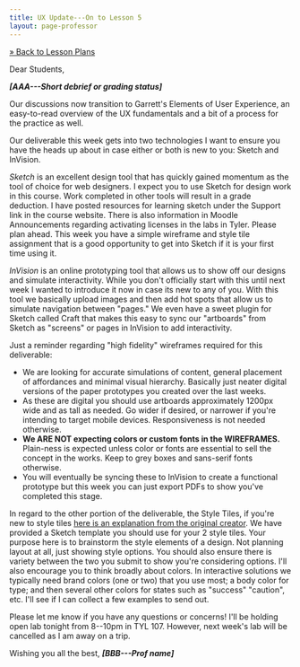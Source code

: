 ```yaml
---
title: UX Update---On to Lesson 5
layout: page-professor
---
```

[&raquo; Back to Lesson Plans](/lesson-plans/)

Dear Students,

***[AAA---Short debrief or grading status]***

Our discussions now transition to Garrett's Elements of User Experience, an easy-to-read overview of the UX fundamentals and a bit of a process for the practice as well.

Our deliverable this week gets into two technologies I want to ensure you have the heads up about in case either or both is new to you: Sketch and InVision.

*Sketch* is an excellent design tool that has quickly gained momentum as the tool of choice for web designers. I expect you to use Sketch for design work in this course. Work completed in other tools will result in a grade deduction. I have posted resources for learning sketch under the Support link in the course website. There is also information in Moodle Announcements regarding activating licenses in the labs in Tyler. Please plan ahead. This week you have a simple wireframe and style tile assignment that is a good opportunity to get into Sketch if it is your first time using it.

*InVision* is an online prototyping tool that allows us to show off our designs and simulate interactivity. While you don't officially start with this until next week I wanted to introduce it now in case its new to any of you. With this tool we basically upload images and then add hot spots that allow us to simulate navigation between "pages." We even have a sweet plugin for Sketch called Craft that makes this easy to sync our "artboards" from Sketch as "screens" or pages in InVision to add interactivity.

Just a reminder regarding "high fidelity" wireframes required for this deliverable:

* We are looking for accurate simulations of content, general placement of affordances and minimal visual hierarchy. Basically just neater digital versions of the paper prototypes you created over the last weeks.
* As these are digital you should use artboards approximately 1200px wide and as tall as needed. Go wider if desired, or narrower if you're intending to target mobile devices. Responsiveness is not needed otherwise.
* **We ARE NOT expecting colors or custom fonts in the WIREFRAMES.** Plain-ness is expected unless color or fonts are essential to sell the concept in the works. Keep to grey boxes and sans-serif fonts otherwise.
* You will eventually be syncing these to InVision to create a functional prototype but this week you can just export PDFs to show you've completed this stage.

In regard to the other portion of the deliverable, the Style Tiles, if you're new to style tiles [here is an explanation from the original creator](http://styletil.es/). We have provided a Sketch template you should use for your 2 style tiles. Your purpose here is to brainstorm the style elements of a design. Not planning layout at all, just showing style options. You should also ensure there is variety between the two you submit to show you're considering options. I'll also encourage you to think broadly about colors. In interactive solutions we typically need brand colors (one or two) that you use most; a body color for type; and then several other colors for states such as "success" "caution", etc. I'll see if I can collect a few examples to send out.

Please let me know if you have any questions or concerns! I'll be holding open lab tonight from 8--10pm in TYL 107. However, next week's lab will be cancelled as I am away on a trip.

Wishing you all the best,
***[BBB---Prof name]***
